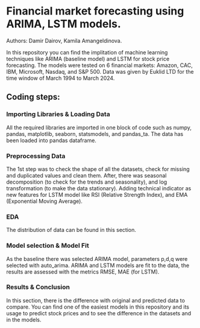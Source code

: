 # Financial market forecasting using ARIMA, LSTM models.

Authors: Damir Dairov, Kamila Amangeldinova.

In this repository you can find the implitation of machine learning techniques like ARIMA (baseline model) and LSTM for stock price forecasting. The models were tested on 6 financial markets: Amazon, CAC, IBM, Microsoft, Nasdaq, and S&P 500. Data was given by Euklid LTD for the time window of March 1994 to March 2024.

## Coding steps:
### Importing Libraries & Loading Data
All the required libraries are imported in one block of code such as numpy, pandas, matplotlib, seaborn, statsmodels, and pandas_ta. The data has been loaded into pandas dataframe.

### Preprocessing Data
The 1st step was to check the shape of all the datasets, check for missing and duplicated values and clean them. After, there was seasonal decomposition (to check for the trends and seasonality), and log transformation (to make the data stationary). Adding technical indicator as new features for LSTM model like RSI (Relative Strength Index), and EMA (Exponential Moving Average).

### EDA
The distribution of data can be found in this section.

### Model selection & Model Fit
As the baseline there was selected ARIMA model, parameters p,d,q were selected with auto_arima. ARIMA and LSTM models are fit to the data, the results are assessed with the metrics RMSE, MAE (for LSTM).

### Results & Conclusion
In this section, there is the difference with original and predicted data to compare. You can find one of the easiest models in this repository and its usage to predict stock prices and to see the difference in the datasets and in the models. 
